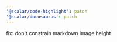 ```yaml
---
'@scalar/code-highlight': patch
'@scalar/docusaurus': patch
---
```


fix: don't constrain markdown image height
